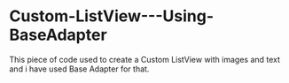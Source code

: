 # Custom-ListView---Using-BaseAdapter
This piece of code used to create a Custom ListView with images and text and i have used Base Adapter for that.
